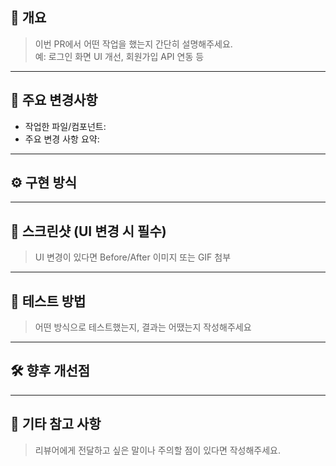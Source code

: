 ## 📌 개요

> 이번 PR에서 어떤 작업을 했는지 간단히 설명해주세요.  
> 예: 로그인 화면 UI 개선, 회원가입 API 연동 등

---

## 🧩 주요 변경사항

- 작업한 파일/컴포넌트:
- 주요 변경 사항 요약:

---

## ⚙️ 구현 방식

---

## 📸 스크린샷 (UI 변경 시 필수)
> UI 변경이 있다면 Before/After 이미지 또는 GIF 첨부

---

## 🧪 테스트 방법
> 어떤 방식으로 테스트했는지, 결과는 어땠는지 작성해주세요

---

## 🛠️ 향후 개선점

---

## 🙋 기타 참고 사항
> 리뷰어에게 전달하고 싶은 말이나 주의할 점이 있다면 작성해주세요.
